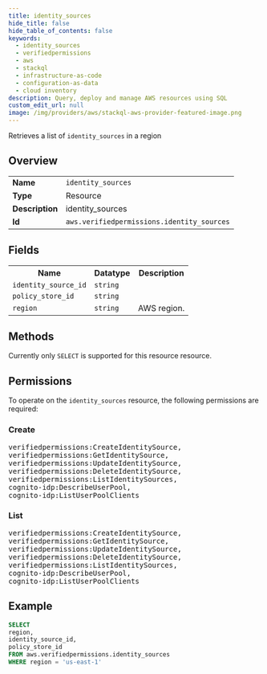```yaml
---
title: identity_sources
hide_title: false
hide_table_of_contents: false
keywords:
  - identity_sources
  - verifiedpermissions
  - aws
  - stackql
  - infrastructure-as-code
  - configuration-as-data
  - cloud inventory
description: Query, deploy and manage AWS resources using SQL
custom_edit_url: null
image: /img/providers/aws/stackql-aws-provider-featured-image.png
---
```

Retrieves a list of <code>identity_sources</code> in a region

## Overview
<table><tbody>
<tr><td><b>Name</b></td><td><code>identity_sources</code></td></tr>
<tr><td><b>Type</b></td><td>Resource</td></tr>
<tr><td><b>Description</b></td><td>identity_sources</td></tr>
<tr><td><b>Id</b></td><td><code>aws.verifiedpermissions.identity_sources</code></td></tr>
</tbody></table>

## Fields
<table><tbody>
<tr><th>Name</th><th>Datatype</th><th>Description</th></tr>
<tr><td><code>identity_source_id</code></td><td><code>string</code></td><td></td></tr>
<tr><td><code>policy_store_id</code></td><td><code>string</code></td><td></td></tr>
<tr><td><code>region</code></td><td><code>string</code></td><td>AWS region.</td></tr>

</tbody></table>

## Methods
Currently only <code>SELECT</code> is supported for this resource resource.

## Permissions

To operate on the <code>identity_sources</code> resource, the following permissions are required:

### Create
<pre>
verifiedpermissions:CreateIdentitySource,
verifiedpermissions:GetIdentitySource,
verifiedpermissions:UpdateIdentitySource,
verifiedpermissions:DeleteIdentitySource,
verifiedpermissions:ListIdentitySources,
cognito-idp:DescribeUserPool,
cognito-idp:ListUserPoolClients</pre>

### List
<pre>
verifiedpermissions:CreateIdentitySource,
verifiedpermissions:GetIdentitySource,
verifiedpermissions:UpdateIdentitySource,
verifiedpermissions:DeleteIdentitySource,
verifiedpermissions:ListIdentitySources,
cognito-idp:DescribeUserPool,
cognito-idp:ListUserPoolClients</pre>


## Example
```sql
SELECT
region,
identity_source_id,
policy_store_id
FROM aws.verifiedpermissions.identity_sources
WHERE region = 'us-east-1'
```

